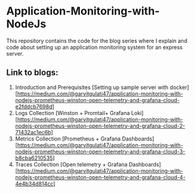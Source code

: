 # Application-Monitoring-with-NodeJs

This repository contains the code for the blog series where I explain and code about setting up an application monitoring system for an express server.

## Link to blogs:

1. Introduction and Prerequisites [Setting up sample server with docker] [https://medium.com/@garvitgulati47/application-monitoring-with-nodejs-prometheus-winston-open-telemetry-and-grafana-cloud-e2fddcb7698d]
2. Logs Collection [Winston + Promtail+ Grafana Loki] [https://medium.com/@garvitgulati47/application-monitoring-with-nodejs-prometheus-winston-open-telemetry-and-grafana-cloud-2-71432ac1ec6b]
3. Metrics Collection [Prometheus + Grafana Dashboards] [https://medium.com/@garvitgulati47/application-monitoring-with-nodejs-prometheus-winston-open-telemetry-and-grafana-cloud-3-b8cba6210535]
4. Traces Collection [Open telemetry + Grafana Dashboards] [https://medium.com/@garvitgulati47/application-monitoring-with-nodejs-prometheus-winston-open-telemetry-and-grafana-cloud-4-4e4b34d814cc]
